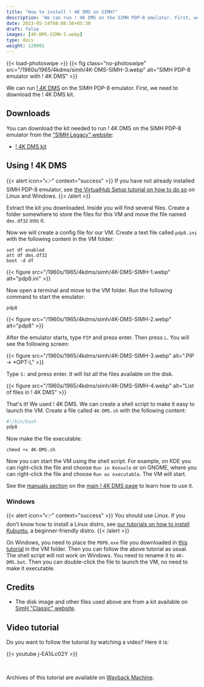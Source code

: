 ```yaml
---
title: "How to install ! 4K DMS on SIMH?"
description: 'We can run ! 4K DMS on the SIMH PDP-8 emulator. First, we need to download the ! 4K DMS kit. You can download the kit needed to run ! 4K DMS on the SIMH PDP-8 emulator from the "SIMH Legacy" website:'
date: 2023-05-14T08:08:56+05:30
draft: false
images: [4K-DMS-SIMH-3.webp]
type: docs
weight: 120001
---
```


{{< load-photoswipe >}}
{{< fig class="no-photoswipe" src="/1960s/1965/4kdms/simh/4K-DMS-SIMH-3.webp" alt="SIMH PDP-8 emulator with ! 4K DMS" >}}

We can run [! 4K DMS](/1960s/1965/4kdms) on the SIMH PDP-8 emulator. First, we need to download the ! 4K DMS kit.

## Downloads

You can download the kit needed to run ! 4K DMS on the SIMH PDP-8 emulator from the ["SIMH Legacy" website](http://simh.trailing-edge.com/):

- [! 4K DMS kit](http://simh.trailing-edge.com/kits/dms8.zip)

## Using ! 4K DMS

{{< alert icon="👉" context="success" >}}
If you have not already installed SIMH PDP-8 emulator, see [the VirtualHub Setup tutorial on how to do so](https://setup.virtualhub.eu.org/simh-pdp8/) on Linux and Windows.
{{< /alert >}}

Extract the kit you downloaded. Inside you will find several files. Create a folder somewhere to store the files for this VM and move the file named `dms.df32` into it.

Now we will create a config file for our VM. Create a text file called `pdp8.ini` with the following content in the VM folder:

``` config
set df enabled
att df dms.df32
boot -d df
```

{{< figure src="/1960s/1965/4kdms/simh/4K-DMS-SIMH-1.webp" alt="pdp8.ini" >}}

Now open a terminal and move to the VM folder. Run the following command to start the emulator:

``` console
pdp8
```

{{< figure src="/1960s/1965/4kdms/simh/4K-DMS-SIMH-2.webp" alt="pdp8" >}}

After the emulator starts, type `PIP` and press enter. Then press `L`. You will see the following screen:

{{< figure src="/1960s/1965/4kdms/simh/4K-DMS-SIMH-3.webp" alt=".PIP -> *OPT-L" >}}

Type `S:` and press enter. It will list all the files available on the disk.

{{< figure src="/1960s/1965/4kdms/simh/4K-DMS-SIMH-4.webp" alt="List of files in ! 4K DMS" >}}

That's it! We used ! 4K DMS. We can create a shell script to make it easy to launch the VM. Create a file called `4K-DMS.sh` with the following content:

``` bash
#!/bin/bash
pdp8
```

Now make the file executable:

``` console
chmod +x 4K-DMS.sh
```

Now you can start the VM using the shell script. For example, on KDE you can right-click the file and choose `Run in Konsole` or on GNOME, where you can right-click the file and choose `Run as executable`. The VM will start.

See the [manuals section](/1960s/1965/4kdms/#manuals) on the [main ! 4K DMS page](/1960s/1965/4kdms/) to learn how to use it.

### Windows

{{< alert icon="👉" context="success" >}}
You should use Linux. If you don’t know how to install a Linux distro, see [our tutorials on how to install Kubuntu](https://setup.virtualhub.eu.org/tag/os/), a beginner-friendly distro.
{{< /alert >}}

On Windows, you need to place the `PDP8.exe` file you downloaded in [this tutorial](https://setup.virtualhub.eu.org/simh-pdp8#windows) in the VM folder. Then you can follow the above tutorial as usual. The shell script will not work on Windows. You need to rename it to `4K-DMS.bat`. Then you can double-click the file to launch the VM, no need to make it executable.

## Credits

- The disk image and other files used above are from a kit available on [SimH "Classic" website](http://simh.trailing-edge.com/).

## Video tutorial

Do you want to follow the tutorial by watching a video? Here it is:

{{< youtube j-EA1iLc02Y >}}

<br>

Archives of this tutorial are available on [Wayback Machine](https://web.archive.org/web/*/https://virtualhub.eu.org/1960s/1965/4kdms/simh/).
